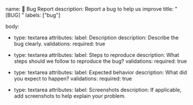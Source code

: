 name: 🐛 Bug Report
description: Report a bug to help us improve
title: "[BUG] "
labels: ["bug"]

body:

- type: textarea
  attributes:
  label: Description
  description: Describe the bug clearly.
  validations:
  required: true

- type: textarea
  attributes:
  label: Steps to reproduce
  description: What steps should we follow to reproduce the bug?
  validations:
  required: true

- type: textarea
  attributes:
  label: Expected behavior
  description: What did you expect to happen?
  validations:
  required: true

- type: textarea
  attributes:
  label: Screenshots
  description: If applicable, add screenshots to help explain your problem.
